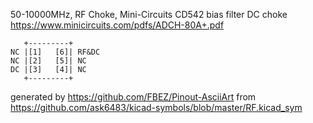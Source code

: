 50-10000MHz, RF Choke, Mini-Circuits CD542
bias filter DC choke
https://www.minicircuits.com/pdfs/ADCH-80A+.pdf


	   +---------+
	NC |[1]   [6]| RF&DC
	NC |[2]   [5]| NC
	DC |[3]   [4]| NC
	   +---------+


generated by https://github.com/FBEZ/Pinout-AsciiArt from https://github.com/ask6483/kicad-symbols/blob/master/RF.kicad_sym